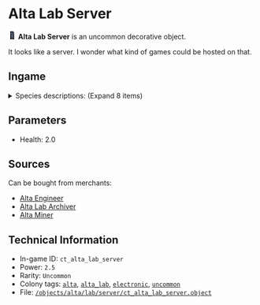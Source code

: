# Alta Lab Server

<img src="https://raw.githubusercontent.com/Ceterai/Enternia/main/objects/alta/lab/server/icon.png" alt="Alta Lab Server icon" loading="lazy" height=16px width="auto" /> **Alta Lab Server** is an uncommon decorative object.

It looks like a server. I wonder what kind of games could be hosted on that.

## Ingame

<details><summary>Species descriptions: (Expand 8 items)</summary>

- Alta: A protected server. The waterproof bionid seal keeps it working even in rough conditions.
- Apex: A secure server. Inaccessible.
- Avian: There are many blinking lights.
- Floran: Box of lights makes clicky ssound.
- Glitch: Ashamed. A server protected by security even I can not bypass.
- Human: It looks like a data server. No way we're getting anything from this.
- Hylotl: This server would contain enough data to fill a thousand Hylotl libraries.
- Novakid: This piece of technology stores information.

</details>

## Parameters

- Health: 2.0

## Sources

Can be bought from merchants:

- [Alta Engineer](https://ceterai.github.io/MyEnternia/Wiki/AltaEngineer)
- [Alta Lab Archiver](https://ceterai.github.io/MyEnternia/Wiki/AltaLabArchiver)
- [Alta Miner](https://ceterai.github.io/MyEnternia/Wiki/AltaMiner)

## Technical Information

- In-game ID: `ct_alta_lab_server`
- Power: `2.5`
- Rarity: `Uncommon`
- Colony tags: [`alta`](https://ceterai.github.io/MyEnternia/Wiki/Tags/Alta), [`alta_lab`](https://ceterai.github.io/MyEnternia/Wiki/Tags/AltaLab), [`electronic`](https://ceterai.github.io/MyEnternia/Wiki/Tags/Electronic), [`uncommon`](https://ceterai.github.io/MyEnternia/Wiki/Tags/Uncommon)
- File: [`/objects/alta/lab/server/ct_alta_lab_server.object`](https://github.com/Ceterai/Enternia/blob/main/objects/alta/lab/server/ct_alta_lab_server.object)
